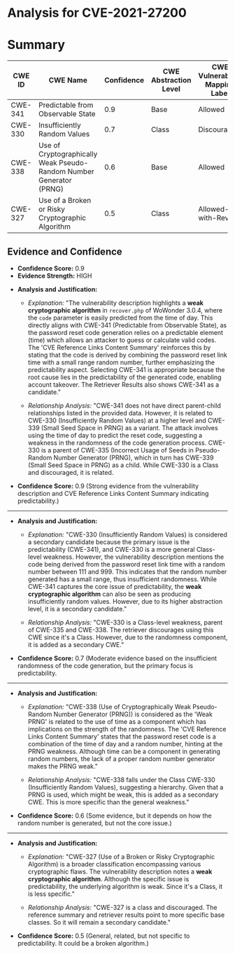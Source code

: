 # Analysis for CVE-2021-27200

# Summary
| CWE ID | CWE Name | Confidence | CWE Abstraction Level | CWE Vulnerability Mapping Label | CWE-Vulnerability Mapping Notes |
|---|---|---|---|---|---|
| CWE-341 | Predictable from Observable State | 0.9 | Base | Allowed | Primary CWE |
| CWE-330 | Insufficiently Random Values | 0.7 | Class | Discouraged | Secondary Candidate |
| CWE-338 | Use of Cryptographically Weak Pseudo-Random Number Generator (PRNG) | 0.6 | Base | Allowed | Secondary Candidate |
| CWE-327 | Use of a Broken or Risky Cryptographic Algorithm | 0.5 | Class | Allowed-with-Review | Secondary Candidate |

## Evidence and Confidence

*   **Confidence Score:** 0.9
*   **Evidence Strength:** HIGH

- **Analysis and Justification:**  
  - *Explanation:* "The vulnerability description highlights a **weak cryptographic algorithm** in `recover.php` of WoWonder 3.0.4, where the `code` parameter is easily predicted from the time of day. This directly aligns with CWE-341 (Predictable from Observable State), as the password reset code generation relies on a predictable element (time) which allows an attacker to guess or calculate valid codes. The 'CVE Reference Links Content Summary' reinforces this by stating that the code is derived by combining the password reset link time with a small range random number, further emphasizing the predictability aspect. Selecting CWE-341 is appropriate because the root cause lies in the predictability of the generated code, enabling account takeover. The Retriever Results also shows CWE-341 as a candidate."

  - *Relationship Analysis:* "CWE-341 does not have direct parent-child relationships listed in the provided data. However, it is related to CWE-330 (Insufficiently Random Values) at a higher level and CWE-339 (Small Seed Space in PRNG) as a variant. The attack involves using the time of day to predict the reset code, suggesting a weakness in the randomness of the code generation process. CWE-330 is a parent of CWE-335 (Incorrect Usage of Seeds in Pseudo-Random Number Generator (PRNG), which in turn has CWE-339 (Small Seed Space in PRNG) as a child. While CWE-330 is a Class and discouraged, it is related.

- **Confidence Score:** 0.9 (Strong evidence from the vulnerability description and CVE Reference Links Content Summary indicating predictability.)

---
- **Analysis and Justification:**  
  - *Explanation:* "CWE-330 (Insufficiently Random Values) is considered a secondary candidate because the primary issue is the predictability (CWE-341), and CWE-330 is a more general Class-level weakness. However, the vulnerability description mentions the code being derived from the password reset link time with a random number between 111 and 999. This indicates that the random number generated has a small range, thus insufficient randomness. While CWE-341 captures the core issue of predictability, the **weak cryptographic algorithm** can also be seen as producing insufficiently random values. However, due to its higher abstraction level, it is a secondary candidate."

  - *Relationship Analysis:* "CWE-330 is a Class-level weakness, parent of CWE-335 and CWE-338. The retriever discourages using this CWE since it's a Class. However, due to the randomness component, it is added as a secondary CWE."

- **Confidence Score:** 0.7 (Moderate evidence based on the insufficient randomness of the code generation, but the primary focus is predictability.
---
- **Analysis and Justification:**  
  - *Explanation:* "CWE-338 (Use of Cryptographically Weak Pseudo-Random Number Generator (PRNG)) is considered as the 'Weak PRNG' is related to the use of time as a component which has implications on the strength of the randomness. The 'CVE Reference Links Content Summary' states that the password reset code is a combination of the time of day and a random number, hinting at the PRNG weakness. Although time can be a component in generating random numbers, the lack of a proper random number generator makes the PRNG weak."

  - *Relationship Analysis:* "CWE-338 falls under the Class CWE-330 (Insufficiently Random Values), suggesting a hierarchy. Given that a PRNG is used, which might be weak, this is added as a secondary CWE. This is more specific than the general weakness."

- **Confidence Score:** 0.6 (Some evidence, but it depends on how the random number is generated, but not the core issue.)
---
- **Analysis and Justification:**  
  - *Explanation:* "CWE-327 (Use of a Broken or Risky Cryptographic Algorithm) is a broader classification encompassing various cryptographic flaws. The vulnerability description notes a **weak cryptographic algorithm**. Although the specific issue is predictability, the underlying algorithm is weak. Since it's a Class, it is less specific."

  - *Relationship Analysis:* "CWE-327 is a class and discouraged. The reference summary and retriever results point to more specific base classes. So it will remain a secondary candidate."

- **Confidence Score:** 0.5 (General, related, but not specific to predictability. It could be a broken algorithm.)